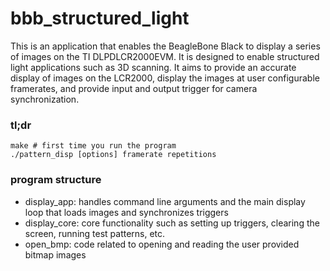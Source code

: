 # bbb_structured_light

This is an application that enables the BeagleBone Black to display a series of images on the TI DLPDLCR2000EVM. It is designed to enable structured light applications such as 3D scanning. It aims to provide an accurate display of images on the LCR2000, display the images at user configurable framerates, and provide input and output trigger for camera synchronization. 

### tl;dr
``` bassh
make # first time you run the program
./pattern_disp [options] framerate repetitions 
```

### program structure
 - display_app: handles command line arguments and the main display loop that loads images and synchronizes triggers
 - display_core: core functionality such as setting up triggers, clearing the screen, running test patterns, etc.
 - open_bmp: code related to opening and reading the user provided bitmap images
